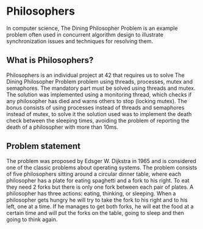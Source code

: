 # Philosophers
In computer science, The Dining Philosopher Problem is an example problem often used in concurrent algorithm design to illustrate synchronization issues and techniques for resolving them.

## What is Philosophers?
Philosophers is an individual project at 42 that requires us to solve The Dining Philosopher Problem problem using threads, processes, mutex and semaphores. The mandatory part must be solved using threads and mutex. The solution was implemented using a monitoring thread, which checks if any philosopher has died and warns others to stop (locking mutex). The bonus consists of using processes instead of threads and semaphores instead of mutex, to solve it the solution used was to implement the death check between the sleeping times, avoiding the problem of reporting the death of a philosopher with more than 10ms.

## Problem statement
The problem was proposed by Edsger W. Dijkstra in 1965 and is considered one of the classic problems about operating systems. The problem consists of five philosophers sitting around a circular dinner table, where each philosopher has a plate for eating spaghetti and a fork to his right. To eat they need 2 forks but there is only one fork between each pair of plates. A philosopher has three actions: eating, thinking, or sleeping. When a philosopher gets hungry he will try to take the fork to his right and to his left, one at a time. If he manages to get both forks, he will eat the food at a certain time and will put the forks on the table, going to sleep and then going to think again.